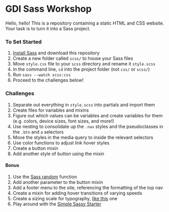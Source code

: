 # GDI Sass Workshop

Hello, hello! This is a repository containing a static HTML and CSS website. Your task is to turn it into a Sass project.

### To Set Started

1. [Install Sass](http://sass-lang.com/install) and download this repository
2. Create a new folder called `scss/` to house your Sass files
3. Move `style.css` file to your `scss` directory and rename it `style.scss`
4. In the command line, `cd` into the project folder (not `css/` or `scss/`)
5. Run `sass --watch scss:css`
6. Proceed to the challenges below!

### Challenges

1. Separate out everything in `style.scss` into partials and import them
2. Create files for variables and mixins
3. Figure out which values can be variables and create variables for them (e.g. colors, device sizes, font sizes, and more!)
4. Use nesting to consolidate up the `.nav` styles and the pseudoclasses in the `.btn` and `a` selectors
5. Move the styles in the media query to inside the relevant selectors
6. Use color functions to adjust link hover styles
7. Create a button mixin
8. Add another style of button using the mixin

#### Bonus

1. Use the [Sass random](https://blog.codepen.io/2013/08/26/random-function-in-sass/) function
2. Add another parameter to the button mixin
3. Add a footer menu to the site, referencing the formatting of the top nav
4. Create a mixin for adding hover transitions of varying speeds
5. Create a sizing scale for typography, [like this](https://github.com/laras126/yuling-theme/blob/ls-tweaks/assets/scss/utils/_variables.scss#L68) one
6. Play around with the [Simple Sassy Starter](https://github.com/laras126/simple-sassy-starter)
